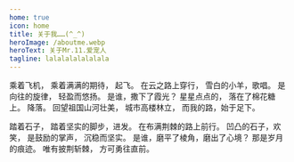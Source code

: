 ```yaml
---
home: true
icon: home
title: 关于我……(^_^)
heroImage: /aboutme.webp
heroText: 关于Mr.11.爱宠人
tagline: lalalalalalalala
---
```


乘着飞机，
乘着满满的期待，
起飞。
在云之路上穿行，
雪白的小羊，歌唱。
是向往的旋律，
轻盈而悠扬。
是谁，撒下了霞光？
星星点点的，
落在了棉花糖上。
降落。
回望祖国山河壮美，
城市高楼林立，
而我的路，始于足下。

踏着石子，
踏着坚实的脚步，进发。
在布满荆棘的路上前行。
凹凸的石子，欢笑，
是鼓励的掌声，
沉稳而坚实。
是谁，磨平了棱角，磨出了心境？
那是岁月的痕迹。
唯有披荆斩棘，
方可勇往直前。